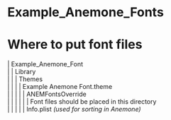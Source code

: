 # Example_Anemone_Fonts


# Where to put font files

| Example_Anemone_Font     
| | Library     
| | | Themes     
| | | | Example Anemone Font.theme     
| | | | | ANEMFontsOverride     
| | | | | | Font files should be placed in this directory     
| | | | | Info.plist *(used for sorting in Anemone)*     
